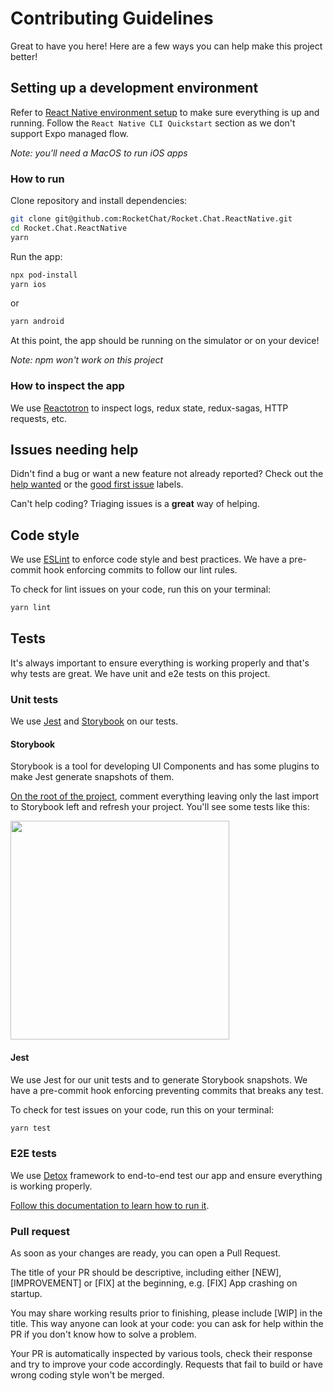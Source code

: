 # Contributing Guidelines 

Great to have you here! Here are a few ways you can help make this project better!

## Setting up a development environment

Refer to [React Native environment setup](https://reactnative.dev/docs/environment-setup) to make sure everything is up and running.
Follow the `React Native CLI Quickstart` section as we don't support Expo managed flow.

*Note: you'll need a MacOS to run iOS apps*

### How to run

Clone repository and install dependencies:
```sh
git clone git@github.com:RocketChat/Rocket.Chat.ReactNative.git
cd Rocket.Chat.ReactNative
yarn
```

Run the app:
```sh
npx pod-install
yarn ios
```

or

```sh
yarn android
```

At this point, the app should be running on the simulator or on your device!

*Note: npm won't work on this project*

### How to inspect the app

We use [Reactotron](https://github.com/infinitered/reactotron) to inspect logs, redux state, redux-sagas, HTTP requests, etc.

## Issues needing help

Didn't find a bug or want a new feature not already reported? Check out the [help wanted](https://github.com/RocketChat/Rocket.Chat.ReactNative/issues?q=is%3Aissue+is%3Aopen+label%3A%22%F0%9F%91%8B+help+wanted%22) or the [good first issue](https://github.com/RocketChat/Rocket.Chat.ReactNative/issues?q=is%3Aissue+is%3Aopen+label%3A%22%F0%9F%8D%AD+good+first+issue%22) labels.

Can't help coding? Triaging issues is a **great** way of helping.

## Code style

We use [ESLint](https://eslint.org/) to enforce code style and best practices. We have a pre-commit hook enforcing commits to follow our lint rules.

To check for lint issues on your code, run this on your terminal:

```sh
yarn lint
```

## Tests

It's always important to ensure everything is working properly and that's why tests are great. We have unit and e2e tests on this project.

### Unit tests

We use [Jest](https://jestjs.io/) and [Storybook](https://storybook.js.org/) on our tests.

#### Storybook

Storybook is a tool for developing UI Components and has some plugins to make Jest generate snapshots of them.

[On the root of the project](https://github.com/RocketChat/Rocket.Chat.ReactNative/blob/develop/index.js#L24), comment everything leaving only the last import to Storybook left  and refresh your project.
You'll see some tests like this:

<img src="https://user-images.githubusercontent.com/804994/89677725-56393200-d8c4-11ea-84b0-213be1d24e98.png" width="350" />

#### Jest

We use Jest for our unit tests and to generate Storybook snapshots. We have a pre-commit hook enforcing preventing commits that breaks any test.

To check for test issues on your code, run this on your terminal:

```sh
yarn test
```

### E2E tests

We use [Detox](https://github.com/wix/Detox) framework to end-to-end test our app and ensure everything is working properly.

[Follow this documentation to learn how to run it](https://github.com/RocketChat/Rocket.Chat.ReactNative/blob/develop/e2e).

### Pull request

As soon as your changes are ready, you can open a Pull Request.

The title of your PR should be descriptive, including either [NEW], [IMPROVEMENT] or [FIX] at the beginning, e.g. [FIX] App crashing on startup.

You may share working results prior to finishing, please include [WIP] in the title. This way anyone can look at your code: you can ask for help within the PR if you don't know how to solve a problem.

Your PR is automatically inspected by various tools, check their response and try to improve your code accordingly. Requests that fail to build or have wrong coding style won't be merged.
